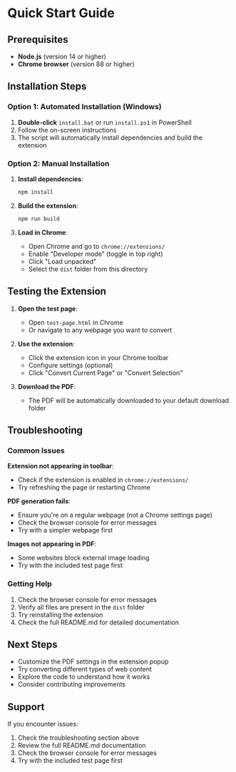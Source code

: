 # Quick Start Guide

## Prerequisites

- **Node.js** (version 14 or higher)
- **Chrome browser** (version 88 or higher)

## Installation Steps

### Option 1: Automated Installation (Windows)

1. **Double-click** `install.bat` or run `install.ps1` in PowerShell
2. Follow the on-screen instructions
3. The script will automatically install dependencies and build the extension

### Option 2: Manual Installation

1. **Install dependencies**:
   ```bash
   npm install
   ```

2. **Build the extension**:
   ```bash
   npm run build
   ```

3. **Load in Chrome**:
   - Open Chrome and go to `chrome://extensions/`
   - Enable "Developer mode" (toggle in top right)
   - Click "Load unpacked"
   - Select the `dist` folder from this directory

## Testing the Extension

1. **Open the test page**:
   - Open `test-page.html` in Chrome
   - Or navigate to any webpage you want to convert

2. **Use the extension**:
   - Click the extension icon in your Chrome toolbar
   - Configure settings (optional)
   - Click "Convert Current Page" or "Convert Selection"

3. **Download the PDF**:
   - The PDF will be automatically downloaded to your default download folder

## Troubleshooting

### Common Issues

**Extension not appearing in toolbar**:
- Check if the extension is enabled in `chrome://extensions/`
- Try refreshing the page or restarting Chrome

**PDF generation fails**:
- Ensure you're on a regular webpage (not a Chrome settings page)
- Check the browser console for error messages
- Try with a simpler webpage first

**Images not appearing in PDF**:
- Some websites block external image loading
- Try with the included test page first

### Getting Help

1. Check the browser console for error messages
2. Verify all files are present in the `dist` folder
3. Try reinstalling the extension
4. Check the full README.md for detailed documentation

## Next Steps

- Customize the PDF settings in the extension popup
- Try converting different types of web content
- Explore the code to understand how it works
- Consider contributing improvements

## Support

If you encounter issues:
1. Check the troubleshooting section above
2. Review the full README.md documentation
3. Check the browser console for error messages
4. Try with the included test page first
